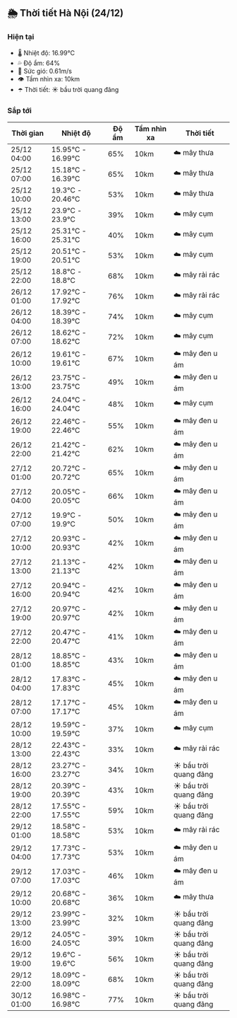 ## 🌦️ Thời tiết Hà Nội (24/12)

### Hiện tại

- 🌡️ Nhiệt độ: 16.99℃
- 💦 Độ ẩm: 64%
- 💨 Sức gió: 0.61m/s
- 👁️ Tầm nhìn xa: 10km
- ☂️ Thời tiết: ☀️ bầu trời quang đãng

### Sắp tới

| Thời gian | Nhiệt độ | Độ ẩm | Tầm nhìn xa | Thời tiết |
| --- | --- | --- | --- | --- |
| 25/12 04:00 | 15.95℃ - 16.99℃ | 65% | 10km | ☁️ mây thưa |
| 25/12 07:00 | 15.18℃ - 16.39℃ | 65% | 10km | ☁️ mây thưa |
| 25/12 10:00 | 19.3℃ - 20.46℃ | 53% | 10km | ☁️ mây thưa |
| 25/12 13:00 | 23.9℃ - 23.9℃ | 39% | 10km | ☁️ mây cụm |
| 25/12 16:00 | 25.31℃ - 25.31℃ | 40% | 10km | ☁️ mây cụm |
| 25/12 19:00 | 20.51℃ - 20.51℃ | 53% | 10km | ☁️ mây cụm |
| 25/12 22:00 | 18.8℃ - 18.8℃ | 68% | 10km | ☁️ mây rải rác |
| 26/12 01:00 | 17.92℃ - 17.92℃ | 76% | 10km | ☁️ mây rải rác |
| 26/12 04:00 | 18.39℃ - 18.39℃ | 74% | 10km | ☁️ mây cụm |
| 26/12 07:00 | 18.62℃ - 18.62℃ | 72% | 10km | ☁️ mây cụm |
| 26/12 10:00 | 19.61℃ - 19.61℃ | 67% | 10km | ☁️ mây đen u ám |
| 26/12 13:00 | 23.75℃ - 23.75℃ | 49% | 10km | ☁️ mây đen u ám |
| 26/12 16:00 | 24.04℃ - 24.04℃ | 48% | 10km | ☁️ mây cụm |
| 26/12 19:00 | 22.46℃ - 22.46℃ | 55% | 10km | ☁️ mây đen u ám |
| 26/12 22:00 | 21.42℃ - 21.42℃ | 62% | 10km | ☁️ mây đen u ám |
| 27/12 01:00 | 20.72℃ - 20.72℃ | 65% | 10km | ☁️ mây đen u ám |
| 27/12 04:00 | 20.05℃ - 20.05℃ | 66% | 10km | ☁️ mây đen u ám |
| 27/12 07:00 | 19.9℃ - 19.9℃ | 50% | 10km | ☁️ mây đen u ám |
| 27/12 10:00 | 20.93℃ - 20.93℃ | 42% | 10km | ☁️ mây đen u ám |
| 27/12 13:00 | 21.13℃ - 21.13℃ | 42% | 10km | ☁️ mây đen u ám |
| 27/12 16:00 | 20.94℃ - 20.94℃ | 42% | 10km | ☁️ mây đen u ám |
| 27/12 19:00 | 20.97℃ - 20.97℃ | 42% | 10km | ☁️ mây đen u ám |
| 27/12 22:00 | 20.47℃ - 20.47℃ | 41% | 10km | ☁️ mây đen u ám |
| 28/12 01:00 | 18.85℃ - 18.85℃ | 43% | 10km | ☁️ mây đen u ám |
| 28/12 04:00 | 17.83℃ - 17.83℃ | 45% | 10km | ☁️ mây đen u ám |
| 28/12 07:00 | 17.17℃ - 17.17℃ | 45% | 10km | ☁️ mây đen u ám |
| 28/12 10:00 | 19.59℃ - 19.59℃ | 37% | 10km | ☁️ mây cụm |
| 28/12 13:00 | 22.43℃ - 22.43℃ | 33% | 10km | ☁️ mây rải rác |
| 28/12 16:00 | 23.27℃ - 23.27℃ | 34% | 10km | ☀️ bầu trời quang đãng |
| 28/12 19:00 | 20.39℃ - 20.39℃ | 43% | 10km | ☀️ bầu trời quang đãng |
| 28/12 22:00 | 17.55℃ - 17.55℃ | 59% | 10km | ☀️ bầu trời quang đãng |
| 29/12 01:00 | 18.58℃ - 18.58℃ | 53% | 10km | ☁️ mây rải rác |
| 29/12 04:00 | 17.73℃ - 17.73℃ | 53% | 10km | ☁️ mây đen u ám |
| 29/12 07:00 | 17.03℃ - 17.03℃ | 46% | 10km | ☁️ mây đen u ám |
| 29/12 10:00 | 20.68℃ - 20.68℃ | 36% | 10km | ☁️ mây thưa |
| 29/12 13:00 | 23.99℃ - 23.99℃ | 32% | 10km | ☀️ bầu trời quang đãng |
| 29/12 16:00 | 24.05℃ - 24.05℃ | 39% | 10km | ☀️ bầu trời quang đãng |
| 29/12 19:00 | 19.6℃ - 19.6℃ | 56% | 10km | ☀️ bầu trời quang đãng |
| 29/12 22:00 | 18.09℃ - 18.09℃ | 68% | 10km | ☀️ bầu trời quang đãng |
| 30/12 01:00 | 16.98℃ - 16.98℃ | 77% | 10km | ☀️ bầu trời quang đãng |
